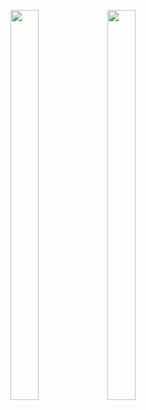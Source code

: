 <p float="center>
          
<img src="https://user-images.githubusercontent.com/113609040/210040596-19a974e5-a1c9-4da7-a54e-a68404ed17e0.png" width=22% height=35%>

<img src="https://user-images.githubusercontent.com/113609040/219547960-8159f8e8-2fee-4f0c-8f6b-d4c2495b89f8.png" width=30% height=40%>

<img src="https://user-images.githubusercontent.com/113609040/216902343-c81e1a69-f04f-4650-b8c2-41ce1a29a13a.png" width=30% height=40%>

</p>
